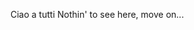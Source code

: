 Ciao a tutti
Nothin' to see here, move on...

<!---
obylljr2/obylljr2 is a ✨ special ✨ repository because its `README.md` (this file) appears on your GitHub profile.
You can click the Preview link to take a look at your changes.
--->
